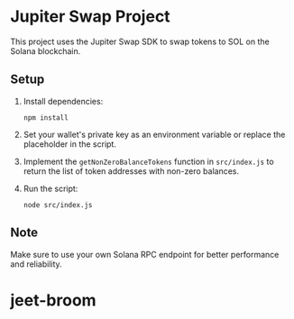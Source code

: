 # Jupiter Swap Project

This project uses the Jupiter Swap SDK to swap tokens to SOL on the Solana blockchain.

## Setup

1. Install dependencies:
   ```
   npm install
   ```

2. Set your wallet's private key as an environment variable or replace the placeholder in the script.

3. Implement the `getNonZeroBalanceTokens` function in `src/index.js` to return the list of token addresses with non-zero balances.

4. Run the script:
   ```
   node src/index.js
   ```

## Note

Make sure to use your own Solana RPC endpoint for better performance and reliability.
# jeet-broom
